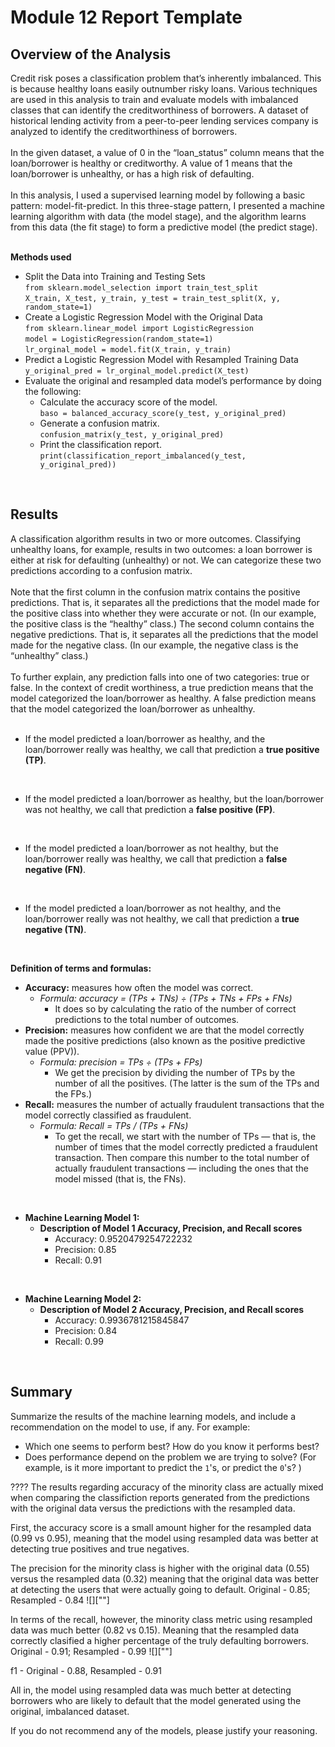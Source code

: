 # Module 12 Report Template

## Overview of the Analysis

Credit risk poses a classification problem that’s inherently imbalanced. This is because healthy loans easily outnumber risky loans. Various techniques are used in this analysis to train and evaluate models with imbalanced classes that can identify the creditworthiness of borrowers.  A dataset of historical lending activity from a peer-to-peer lending services company is analyzed to identify the creditworthiness of borrowers.<br />
<br />
In the given dataset, a value of 0 in the “loan_status” column means that the loan/borrower is healthy or creditworthy. A value of 1 means that the loan/borrower is unhealthy, or has a high risk of defaulting.<br />
<br />
In this analysis, I used a supervised learning model by following a basic pattern: model-fit-predict. In this three-stage pattern, I presented a machine learning algorithm with data (the model stage), and the algorithm learns from this data (the fit stage) to form a predictive model (the predict stage).<br />
<br />

**Methods used**<br />
* Split the Data into Training and Testing Sets<br />
    `from sklearn.model_selection import train_test_split`<br />
    `X_train, X_test, y_train, y_test = train_test_split(X, y, random_state=1)`<br />
* Create a Logistic Regression Model with the Original Data<br />
    `from sklearn.linear_model import LogisticRegression`<br />
    `model = LogisticRegression(random_state=1)`<br />
    `lr_orginal_model = model.fit(X_train, y_train)`<br />
* Predict a Logistic Regression Model with Resampled Training Data<br />
    `y_original_pred = lr_orginal_model.predict(X_test)`<br />
* Evaluate the original and resampled data model’s performance by doing the following:<br />
    * Calculate the accuracy score of the model.<br />
            `baso = balanced_accuracy_score(y_test, y_original_pred)`<br />
    * Generate a confusion matrix.<br />
            `confusion_matrix(y_test, y_original_pred)`<br />
    * Print the classification report.<br />
            `print(classification_report_imbalanced(y_test, y_original_pred))`<br />
<br />

## Results

A classification algorithm results in two or more outcomes. Classifying unhealthy loans, for example, results in two outcomes: a loan borrower is either at risk for defaulting (unhealthy) or not. We can categorize these two predictions according to a confusion matrix.<br />
<br />
Note that the first column in the confusion matrix contains the positive predictions. That is, it separates all the predictions that the model made for the positive class into whether they were accurate or not. (In our example, the positive class is the “healthy” class.) The second column contains the negative predictions. That is, it separates all the predictions that the model made for the negative class. (In our example, the negative class is the “unhealthy” class.)<br />
<br />
To further explain, any prediction falls into one of two categories: true or false. In the context of credit worthiness, a true prediction means that the model categorized the loan/borrower as healthy. A false prediction means that the model categorized the loan/borrower as unhealthy.<br />
<br />
* If the model predicted a loan/borrower as healthy, and the loan/borrower really was healthy, we call that prediction a **true positive (TP)**.
<br />

* If the model predicted a loan/borrower as healthy, but the loan/borrower was not healthy, we call that prediction a **false positive (FP)**.
<br />

* If the model predicted a loan/borrower as not healthy, but the loan/borrower really was healthy, we call that prediction a **false negative (FN)**.
<br />

* If the model predicted a loan/borrower as not healthy, and the loan/borrower really was not healthy, we call that prediction a **true negative (TN)**.
<br />

**Definition of terms and formulas:**<br />
* **Accuracy:** measures how often the model was correct.<br />
    * *Formula: accuracy = (TPs + TNs) ÷ (TPs + TNs + FPs + FNs)* <br />
        * It does so by calculating the ratio of the number of correct predictions to the total number of outcomes.<br />
* **Precision:** measures how confident we are that the model correctly made the positive predictions (also known as the positive predictive value (PPV)).<br />
    * *Formula: precision = TPs ÷ (TPs + FPs)*<br />
        * We get the precision by dividing the number of TPs by the number of all the positives. (The latter is the sum of the TPs and the FPs.)<br />
* **Recall:** measures the number of actually fraudulent transactions that the model correctly classified as fraudulent.<br />
    * *Formula: Recall = TPs / (TPs + FNs)*<br />
        * To get the recall, we start with the number of TPs — that is, the number of times that the model correctly predicted a fraudulent transaction. Then compare this number to the total number of actually fraudulent transactions — including the ones that the model missed (that is, the FNs).<br />
<br />

* **Machine Learning Model 1:** <br />
  * **Description of Model 1 Accuracy, Precision, and Recall scores**<br />
    * Accuracy: 0.9520479254722232<br />
    * Precision: 0.85<br />
    * Recall: 0.91<br />
<br />

* **Machine Learning Model 2:**
  * **Description of Model 2 Accuracy, Precision, and Recall scores**
    * Accuracy: 0.9936781215845847
    * Precision: 0.84
    * Recall: 0.99
<br />

## Summary

Summarize the results of the machine learning models, and include a recommendation on the model to use, if any. For example:
* Which one seems to perform best? How do you know it performs best?
* Does performance depend on the problem we are trying to solve? (For example, is it more important to predict the `1`'s, or predict the `0`'s? )

???? The results regarding accuracy of the minority class are actually mixed when comparing the classifiction reports generated from the predictions with the original data versus the predictions with the resampled data.

First, the accuracy score is a small amount higher for the resampled data (0.99 vs 0.95), meaning that the model using resampled data was better at detecting true positives and true negatives.   

The precision for the minority class is higher with the original data (0.55) versus the resampled data (0.32) meaning that the original data was better at detecting the users that were actually going to default. Original - 0.85; Resampled - 0.84
![][""]

In terms of the recall, however, the minority class metric using resampled data was much better (0.82 vs 0.15). Meaning that the resampled data correctly clasified a higher percentage of the truly defaulting borrowers.  Original - 0.91; Resampled - 0.99
![][""]

f1 - Original - 0.88, Resampled - 0.91

All in, the model using resampled data was much better at detecting borrowers who are likely to default that the model generated using the original, imbalanced dataset.

If you do not recommend any of the models, please justify your reasoning.

